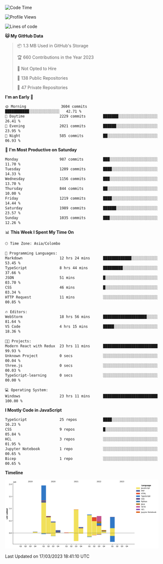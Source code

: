 
<!--START_SECTION:waka-->
![Code Time](http://img.shields.io/badge/Code%20Time-963%20hrs%2024%20mins-blue)

![Profile Views](http://img.shields.io/badge/Profile%20Views-0-blue)

![Lines of code](https://img.shields.io/badge/From%20Hello%20World%20I%27ve%20Written-7.4%20million%20lines%20of%20code-blue)

**🐱 My GitHub Data** 

> 📦 1.3 MB Used in GitHub's Storage 
 > 
> 🏆 660 Contributions in the Year 2023
 > 
> 🚫 Not Opted to Hire
 > 
> 📜 138 Public Repositories 
 > 
> 🔑 47 Private Repositories 
 > 
**I'm an Early 🐤** 

```text
🌞 Morning                3604 commits        ███████████░░░░░░░░░░░░░░   42.71 % 
🌆 Daytime                2229 commits        ███████░░░░░░░░░░░░░░░░░░   26.41 % 
🌃 Evening                2021 commits        ██████░░░░░░░░░░░░░░░░░░░   23.95 % 
🌙 Night                  585 commits         ██░░░░░░░░░░░░░░░░░░░░░░░   06.93 % 
```
📅 **I'm Most Productive on Saturday** 

```text
Monday                   987 commits         ███░░░░░░░░░░░░░░░░░░░░░░   11.70 % 
Tuesday                  1209 commits        ████░░░░░░░░░░░░░░░░░░░░░   14.33 % 
Wednesday                1156 commits        ███░░░░░░░░░░░░░░░░░░░░░░   13.70 % 
Thursday                 844 commits         ██░░░░░░░░░░░░░░░░░░░░░░░   10.00 % 
Friday                   1219 commits        ████░░░░░░░░░░░░░░░░░░░░░   14.44 % 
Saturday                 1989 commits        ██████░░░░░░░░░░░░░░░░░░░   23.57 % 
Sunday                   1035 commits        ███░░░░░░░░░░░░░░░░░░░░░░   12.26 % 
```


📊 **This Week I Spent My Time On** 

```text
🕑︎ Time Zone: Asia/Colombo

💬 Programming Languages: 
Markdown                 12 hrs 24 mins      █████████████░░░░░░░░░░░░   53.45 % 
TypeScript               8 hrs 44 mins       █████████░░░░░░░░░░░░░░░░   37.66 % 
JSON                     51 mins             █░░░░░░░░░░░░░░░░░░░░░░░░   03.70 % 
CSS                      46 mins             █░░░░░░░░░░░░░░░░░░░░░░░░   03.34 % 
HTTP Request             11 mins             ░░░░░░░░░░░░░░░░░░░░░░░░░   00.85 % 

🔥 Editors: 
WebStorm                 18 hrs 56 mins      ████████████████████░░░░░   81.64 % 
VS Code                  4 hrs 15 mins       █████░░░░░░░░░░░░░░░░░░░░   18.36 % 

🐱‍💻 Projects: 
Modern React with Redux  23 hrs 11 mins      █████████████████████████   99.93 % 
Unknown Project          0 secs              ░░░░░░░░░░░░░░░░░░░░░░░░░   00.04 % 
three.js                 0 secs              ░░░░░░░░░░░░░░░░░░░░░░░░░   00.03 % 
TypeScript-learning      0 secs              ░░░░░░░░░░░░░░░░░░░░░░░░░   00.00 % 

💻 Operating System: 
Windows                  23 hrs 11 mins      █████████████████████████   100.00 % 
```

**I Mostly Code in JavaScript** 

```text
TypeScript               25 repos            ████░░░░░░░░░░░░░░░░░░░░░   16.23 % 
CSS                      9 repos             █░░░░░░░░░░░░░░░░░░░░░░░░   05.84 % 
HCL                      3 repos             ░░░░░░░░░░░░░░░░░░░░░░░░░   01.95 % 
Jupyter Notebook         1 repo              ░░░░░░░░░░░░░░░░░░░░░░░░░   00.65 % 
Bicep                    1 repo              ░░░░░░░░░░░░░░░░░░░░░░░░░   00.65 % 
```



**Timeline**

![Lines of Code chart](https://raw.githubusercontent.com/ccweerasinghe1994/ccweerasinghe1994/master/assets/bar_graph.png)


 Last Updated on 17/03/2023 18:41:10 UTC
<!--END_SECTION:waka-->

